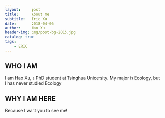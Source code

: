 ```yaml
---
layout:     post
title:      About me
subtitle:   Eric Xu
date:       2018-04-06
author:     Hao Xu
header-img: img/post-bg-2015.jpg
catalog: true
tags:
    - ERIC
---
```






## WHO I AM
   I am  Hao Xu, a PhD student at Tsinghua Unicersity. My major is Ecology, but I has never studied Ecology
   
## WHY I AM HERE
   Because I want you to see me!

